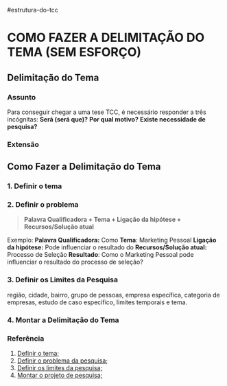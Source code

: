 #estrutura-do-tcc 
# COMO FAZER A DELIMITAÇÃO DO TEMA (SEM ESFORÇO)
## Delimitação do Tema
### Assunto
Para conseguir chegar a uma tese TCC, é necessário responder a três incógnitas: **Será (será que)?** **Por qual motivo?** **Existe necessidade de pesquisa?** 
### Extensão
## Como Fazer a Delimitação do Tema
### 1\. Definir o tema
### 2\. Definir o problema
> **Palavra Qualificadora + Tema + Ligação da hipótese + Recursos/Solução atual**

Exemplo:
**Palavra Qualificadora:** Como
**Tema**: Marketing Pessoal
**Ligação da hipótese:** Pode influenciar o resultado do
**Recursos/Solução atual:** Processo de Seleção
**Resultado**: Como o Marketing Pessoal pode influenciar o resultado do processo de seleção?
### 3\. Definir os Limites da Pesquisa
região, cidade, bairro, grupo de pessoas, empresa específica, categoria de empresas, estudo de caso específico, limites temporais e tema.
### 4\. Montar a Delimitação do Tema

### Referência
1.  [Definir o tema;](https://guiadamonografia.com.br/como-fazer-a-delimitacao-do-tema/#definir-tema)
2.  [Definir o problema da pesquisa;](https://guiadamonografia.com.br/como-fazer-a-delimitacao-do-tema/#definir-problema)
3.  [Definir os limites da pesquisa;](https://guiadamonografia.com.br/como-fazer-a-delimitacao-do-tema/#definir-limites)
4.  [Montar o projeto de pesquisa;](https://guiadamonografia.com.br/como-fazer-a-delimitacao-do-tema/#montar-projeto)
